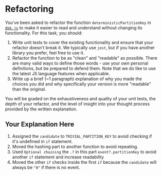 # Refactoring

You've been asked to refactor the function `deterministicPartitionKey` in [`dpk.js`](dpk.js) to make it easier to read and understand without changing its functionality. For this task, you should:

1. Write unit tests to cover the existing functionality and ensure that your refactor doesn't break it. We typically use `jest`, but if you have another library you prefer, feel free to use it.
2. Refactor the function to be as "clean" and "readable" as possible. There are many valid ways to define those words - use your own personal definitions, but be prepared to defend them. Note that we do like to use the latest JS language features when applicable.
3. Write up a brief (~1 paragraph) explanation of why you made the choices you did and why specifically your version is more "readable" than the original.

You will be graded on the exhaustiveness and quality of your unit tests, the depth of your refactor, and the level of insight into your thought process provided by the written explanation.

## Your Explanation Here

1. Assigned the `candidate` to `TRIVIAL_PARTITION_KEY` to avoid checking if it's undefined in `if` statement.
2. Moved the hashing part to another function to avoid repeating.
3. Used `Optional chaining` the `.?` in this part `event?.partitionKey` to avoid another `if` statement and increase readability
4. Moved the other `if` checks inside the first `if` because the `candidate` will always be `"0"` if there is no event.